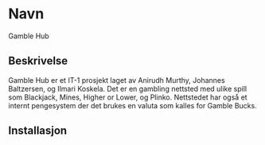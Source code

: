 
# Navn

Gamble Hub

## Beskrivelse

Gamble Hub er et IT-1 prosjekt laget av Anirudh Murthy, Johannes Baltzersen, og Ilmari Koskela. Det er en gambling nettsted med ulike spill som Blackjack, Mines, Higher or Lower, og Plinko. Nettstedet har også et internt pengesystem der det brukes en valuta som kalles for Gamble Bucks.

## Installasjon
